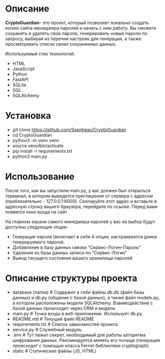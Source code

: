 # **Описание**

**CryptoGuardian**- это проект, который позволяет локально создать копию сайта-менеджера паролей и 
начать с ним работу. Вы сможете сохранять и удалять свои пароли, генерировать новые пароли по 
запросу, выбирая из перечня настроек для генерации, а также просматривать список своих 
сохраненных данных.

Используемый стек технологий:

* HTML 
* JavaScript
* Python 
* FastAPI
* SQLite
* SQL
* SQLAlchemy

# **Установка**

* git clone https://github.com/Ssentiago/CryptoGuardian
* cd CryptoGuardian
* python3 -m venv venv
* source venv/bin/activate
* pip install -r requirements.txt
* python3 main.py

# **Использование**

После того, как вы запустили main.py, у вас должен был открыться терминал, в котором выведется 
приглашение от сервера с адресом (приблизительно - 127.0.0.1:8000). Скопируйте этот адрес и 
вставьте в адресную строку вашего браузера, перейдите по ссылке. Перед вами появится окно входа 
на сайт

На главном экране самого менеджера паролей у вас на выбор будут доступны следующие опции:

* Генерация пароля (включает в себя 4 опции, настраивается длина генерируемого пароля). 
* Добавление в базу данных связки "Сервис-Логин-Пароль"
* Удаление из базы данных записи по "Сервис-Логин"
* Вывод текущего состояния вашего хранилища паролей

# Описание структуры проекта
- database (папка) # Содержит в себе файлы db.db (файл базы данных) и db.py (общение с базой 
  данных), а также файл models.py, в котором расположены модели SQLAlchemy. Взаимодействие с 
  базой данных происходит через ORM и модели
- main.py # Точка входа в веб-приложение. Использует db.py
- README.md # Текущий файл README
- requirements.txt # Список зависимостей проекта
- service.py # Служебный модуль
- .env # Тут лежит секрет, необходимый для работы алгоритма шифрования данных. 
  Рекомендуется менять его почаще (генерация происходит с помощью класса Fernet библиотеки cryptograph)
- static # Статические файлы (JS, HTML)



